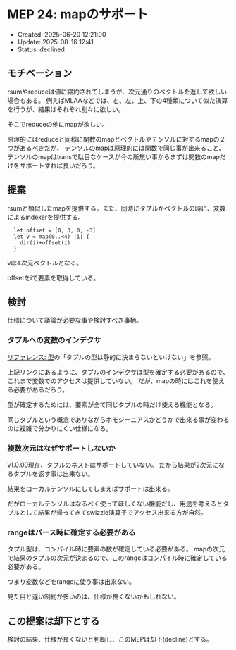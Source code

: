 # MEP 24: mapのサポート

- Created: 2025-06-20 12:21:00
- Update: 2025-08-16 12:41
- Status: declined

## モチベーション

rsumやreduceは値に縮約されてしまうが、次元通りのベクトルを返して欲しい場合もある。
例えばMLAAなどでは、右、左、上、下の4種類について似た演算を行うが、結果はそれぞれ別々に欲しい。

そこでreduceの他にmapが欲しい。

原理的にはreduceと同様に関数のmapとベクトルやテンソルに対するmapの２つがあるべきだが、
テンソルのmapは原理的には関数で同じ事が出来ること、テンソルのmapはtransで駄目なケースが今の所無い事からまずは関数のmapだけをサポートすれば良いだろう。

## 提案

rsumと類似したmapを提供する。また、同時にタプルがベクトルの時に、変数によるindexerを提供する。

```
  let offset = [0, 3, 0, -3]
  let v = map(0..<4) |i| {
    dir(i)+offset(i)
  }
```

vは4次元ベクトルとなる。

offsetをiで要素を取得している。

## 検討

仕様について議論が必要な事や検討すべき事柄。

### タプルへの変数のインデクサ

[リファレンス: 型](../Reference/Type.md#タプルの型は静的に決まらないといけない)の「タプルの型は静的に決まらないといけない」を参照。

上記リンクにあるように、タプルのインデクサは型を確定する必要があるので、これまで変数でのアクセスは提供していない。
だが、mapの時にはこれを使える必要があるだろう。

型が確定するためには、要素が全て同じタプルの時だけ使える機能となる。

同じタプルという概念でありながらホモジーニアスかどうかで出来る事が変わるのは複雑で分かりにくい仕様になる。

### 複数次元はなぜサポートしないか

v1.0.00現在、タプルのネストはサポートしていない。
だから結果が2次元になるタプルを返す事は出来ない。

結果をローカルテンソルにしてしまえばサポートは出来る。

だがローカルテンソルはなるべく使ってほしくない機能だし、用途を考えるとタプルとして結果が帰ってきてswizzle演算子でアクセス出来る方が自然。

### rangeはパース時に確定する必要がある

タプル型は、コンパイル時に要素の数が確定している必要がある。
mapの次元で結果のタプルの次元が決まるので、このrangeはコンパイル時に確定している必要がある。

つまり変数などをrangeに使う事は出来ない。

見た目と違い制約が多いのは、仕様が良くないかもしれない。

## この提案は却下とする

検討の結果、仕様が良くないと判断し、このMEPは却下(decline)とする。